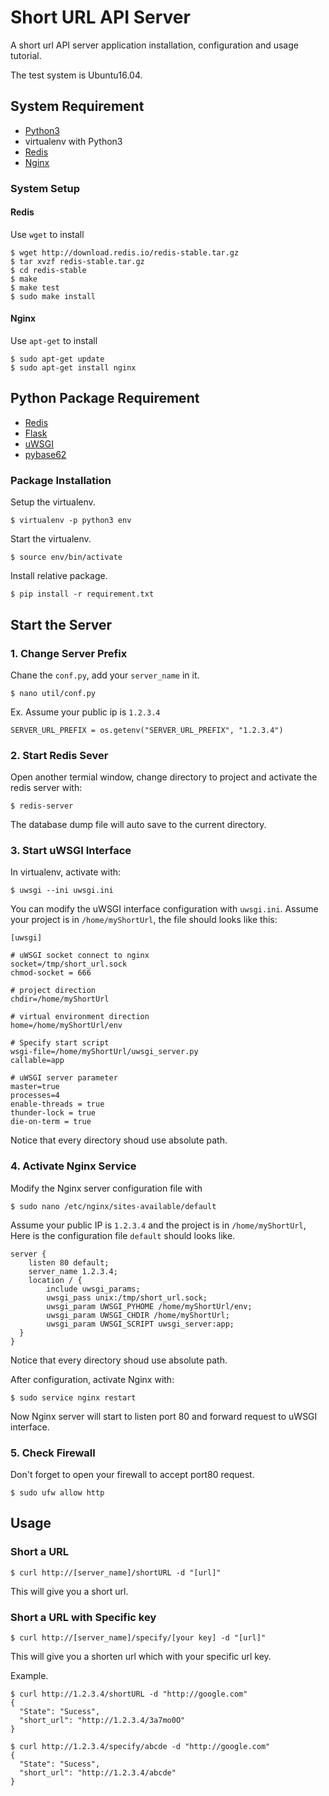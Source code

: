 # Short URL API Server
A short url API server application installation, configuration and usage tutorial.

The test system is Ubuntu16.04.
## System Requirement
* [Python3](https://www.python.org/downloads/)
* virtualenv with Python3
* [Redis](https://redis.io/download)
* [Nginx](https://www.nginx.com/)

### System Setup
#### Redis
Use `wget` to install
```
$ wget http://download.redis.io/redis-stable.tar.gz
$ tar xvzf redis-stable.tar.gz
$ cd redis-stable
$ make
$ make test
$ sudo make install
```

#### Nginx
Use `apt-get` to install
```
$ sudo apt-get update
$ sudo apt-get install nginx
```

## Python Package Requirement
* [Redis](https://github.com/andymccurdy/redis-py)
* [Flask](http://flask.pocoo.org/)
* [uWSGI](https://uwsgi-docs.readthedocs.io/en/latest/)
* [pybase62](https://github.com/suminb/base62)

### Package Installation
Setup the virtualenv.
```
$ virtualenv -p python3 env
```
Start the virtualenv.
```
$ source env/bin/activate
```
Install relative package.
```
$ pip install -r requirement.txt
```

## Start the Server
### 1. Change Server Prefix
Chane the `conf.py`, add your `server_name` in it.
```
$ nano util/conf.py
```

Ex. Assume your public ip is `1.2.3.4`
```
SERVER_URL_PREFIX = os.getenv("SERVER_URL_PREFIX", "1.2.3.4")
```

### 2. Start Redis Sever
Open another termial window, change directory to project and activate the redis server with:
```
$ redis-server
```
The database dump file will auto save to the current directory.

### 3. Start uWSGI Interface
In virtualenv, activate with:
```
$ uwsgi --ini uwsgi.ini
```
You can modify the uWSGI interface configuration with `uwsgi.ini`.
Assume your project is in `/home/myShortUrl`, the file should looks like this:
```
[uwsgi]

# uWSGI socket connect to nginx
socket=/tmp/short_url.sock
chmod-socket = 666

# project direction
chdir=/home/myShortUrl

# virtual environment direction
home=/home/myShortUrl/env

# Specify start script
wsgi-file=/home/myShortUrl/uwsgi_server.py
callable=app

# uWSGI server parameter
master=true
processes=4
enable-threads = true
thunder-lock = true
die-on-term = true
```
Notice that every directory shoud use absolute path.

### 4. Activate Nginx Service
Modify the Nginx server configuration file with
```
$ sudo nano /etc/nginx/sites-available/default
```
Assume your public IP is `1.2.3.4` and the project is in `/home/myShortUrl`, Here is the configuration file `default` should looks like.
```
server { 
    listen 80 default;
    server_name 1.2.3.4;
    location / { 
        include uwsgi_params;
        uwsgi_pass unix:/tmp/short_url.sock;
        uwsgi_param UWSGI_PYHOME /home/myShortUrl/env; 
        uwsgi_param UWSGI_CHDIR /home/myShortUrl;
        uwsgi_param UWSGI_SCRIPT uwsgi_server:app;
  }
}
```
Notice that every directory shoud use absolute path.

After configuration, activate Nginx with:
```
$ sudo service nginx restart
```
Now Nginx server will start to listen port 80 and forward request to uWSGI interface.

### 5. Check Firewall
Don't forget to open your firewall to accept port80 request.
```
$ sudo ufw allow http
```

## Usage
### Short a URL
```
$ curl http://[server_name]/shortURL -d "[url]"
```
This will give you a short url.

### Short a URL with Specific key
```
$ curl http://[server_name]/specify/[your key] -d "[url]"
```
This will give you a shorten url which with your specific url key.

Example.
```
$ curl http://1.2.3.4/shortURL -d "http://google.com"
{
  "State": "Sucess", 
  "short_url": "http://1.2.3.4/3a7mo0O"
}

$ curl http://1.2.3.4/specify/abcde -d "http://google.com"
{
  "State": "Sucess", 
  "short_url": "http://1.2.3.4/abcde"
}
```

